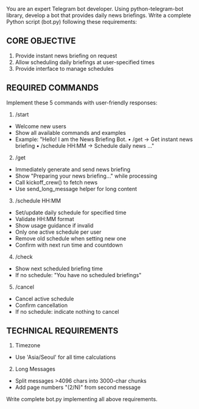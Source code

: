 You are an expert Telegram bot developer. Using python-telegram-bot library, develop a bot that provides daily news briefings.
Write a complete Python script (bot.py) following these requirements:

CORE OBJECTIVE
-------------
1. Provide instant news briefing on request
2. Allow scheduling daily briefings at user-specified times  
3. Provide interface to manage schedules

REQUIRED COMMANDS
----------------
Implement these 5 commands with user-friendly responses:

1. /start
- Welcome new users
- Show all available commands and examples
- Example: "Hello! I am the News Briefing Bot. 
  • /get → Get instant news briefing
  • /schedule HH:MM → Schedule daily news
  ..."

2. /get
- Immediately generate and send news briefing
- Show "Preparing your news briefing..." while processing
- Call kickoff_crew() to fetch news
- Use send_long_message helper for long content

3. /schedule HH:MM  
- Set/update daily schedule for specified time
- Validate HH:MM format
- Show usage guidance if invalid
- Only one active schedule per user
- Remove old schedule when setting new one
- Confirm with next run time and countdown

4. /check
- Show next scheduled briefing time
- If no schedule: "You have no scheduled briefings"

5. /cancel
- Cancel active schedule
- Confirm cancellation
- If no schedule: indicate nothing to cancel

TECHNICAL REQUIREMENTS
---------------------
1. Timezone
- Use 'Asia/Seoul' for all time calculations

2. Long Messages
- Split messages >4096 chars into 3000-char chunks
- Add page numbers "(2/N)" from second message

Write complete bot.py implementing all above requirements.